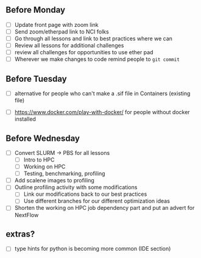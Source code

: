 ## Before Monday
- [ ] Update front page with zoom link
- [ ] Send zoom/etherpad link to NCI folks
- [ ] Go through all lessons and link to best practices where we can
- [ ] Review all lessons for additional challenges
- [ ] review all challenges for opportunities to use ether pad
- [ ] Wherever we make changes to code remind people to `git commit`

## Before Tuesday
- [ ] alternative for people who can't make a .sif file in Containers (existing file)
- [ ] https://www.docker.com/play-with-docker/ for people without docker installed



## Before Wednesday

- [ ] Convert SLURM -> PBS for all lessons
  - [ ] Intro to HPC
  - [ ] Working on HPC
  - [ ] Testing, benchmarking, profiling
- [ ] Add scalene images to profiling
- [ ] Outline profiling activity with some modifications
  - [ ] Link our modifications back to our best practices
  - [ ] Use different branches for our different optimization ideas
- [ ] Shorten the working on HPC job dependency part and put an advert for NextFlow

## extras?
- [ ] type hints for python is becoming more common (IDE section)